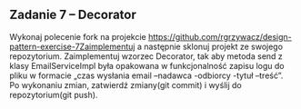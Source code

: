 ## Zadanie 7 – Decorator
Wykonaj polecenie fork na projekcie https://github.com/rgrzywacz/design-pattern-exercise-7Zaimplementuj a następnie sklonuj projekt ze swojego repozytorium. 
Zaimplementuj wzorzec Decorator, tak aby metoda send z klasy EmailServiceImpl była opakowana w funkcjonalność zapisu logu do pliku w formacie „czas wysłania email –nadawca -odbiorcy -tytuł –treść”.  
Po wykonaniu zmian, zatwierdź zmiany(git commit) i wyślij do repozytorium(git push).
